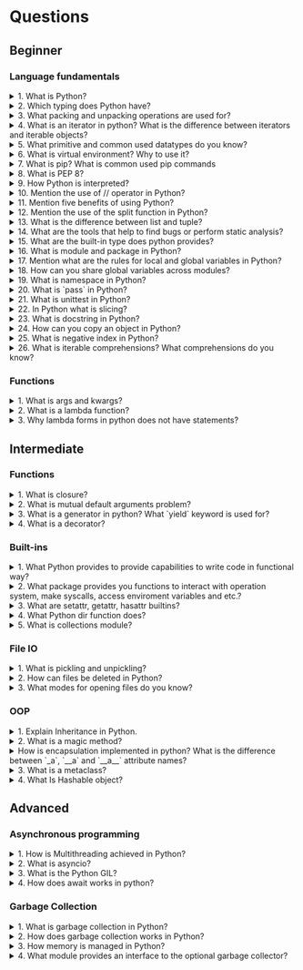 # Questions

## Beginner

### Language fundamentals

<details>
<summary>1. What is Python?</summary>

>**Answer:**
> Python is an interpreted, object-oriented, high-level programming language with dynamic semantics. Its high-level built in data structures, combined with dynamic typing and dynamic binding, make it very attractive for Rapid Application Development, as well as for use as a scripting or glue language to connect existing components together. Python's simple, easy to learn syntax emphasizes readability and therefore reduces the cost of program maintenance. Python supports modules and packages, which encourages program modularity and code reuse. The Python interpreter and the extensive standard library are available in source or binary form without charge for all major platforms, and can be freely distributed.
</details>

<details>
<summary>2. Which typing does Python have?</summary>

>**Answer:**
> Python uses duck typing and has typed objects but untyped variable names. Type constraints are not checked at compile time; rather, operations on an object may fail, signifying that the given object is not of a suitable type. Despite being dynamically typed, Python is strongly typed, forbidding operations that are not well-defined (for example, adding a number to a string) rather than silently attempting to make sense of them.
</details>


<details>
<summary>3. What packing and unpacking operations are used for?</summary>

>**Answer:**
> `*` and the `**` operators both perform two different, but complementary operations depending on where they're used. When used in a method definition, like so:
>
> ```python
> def __init__(self, *args, **kwargs):
>     pass
> ```
> They perform an operation called 'packing'. True to it's name, what this does is pack all the arguments that this method call receives into one single variable, a tuple called `args`. You can use any variable name you want, of course, but `args` seems to be the most common and Pythonic way of doing things.
>
> Once you have this 'packed' variable, you can do things with it that you would with a normal tuple. `args[0]` and `args[1]` would give you the first and second argument, respectively. If you convert the `args` tuple to a list you can also modify, delete and re-arrange items in it.
>
> So how do you pass these packed arguments to another method? Here's where unpacking comes in to play:
> ```python
> def __init__(self, *args, **kwargs):
>     # do some stuff
>     super(AwesomeClass, self).__init__(self, *args, **kwargs)
>     #                                            ^
>     #                                        LOOK HERE!
> ```
> So there's the same `*` operator again, but this time it's in the context of a method call. What it does now is explode the `args` array and call the method as if you'd typed in each variable separately.
> 
> The same principle applies to `**kwargs` too, except that in this case it applies to keyword arguments, and `kwargs` turns out to be a dict.
</details>

<details>
<summary>4. What is an iterator in python? What is the difference between iterators and iterable objects?</summary>

>**Answer:**
> An iterator is an object that contains a countable number of values.
>
> An iterator is an object that can be iterated upon, meaning that you can traverse through all the values.
>
> Technically, in Python, an iterator is an object which implements the iterator protocol, which consist of the methods `__iter__()` and `__next__()`.
>
> Lists, tuples, dictionaries, and sets are all iterable objects. They are iterable containers which you can get an iterator from.
>
> All these objects have a `__iter()__` method. To call it, you can use
> built-in `iter` function.
> This means every iterator is iterable, but not every iterable is an iterator.
> You can loop through the iterator using `for` loop or `next` function:
> ``` python
> mytuple = ("apple", "banana", "cherry")
> myit = iter(mytuple)
>
> print(next(myit))
> print(next(myit))
> print(next(myit))
> 
> for x in mytuple:
>     print(x)
> ```

</details>

<details>
<summary>5. What primitive and common used datatypes do you know?</summary>

>**Answer:**
> Primitive datatypes in Python are integers, floats, strings, booleans. Python also provides set of useful datatypes such as dicts, lists, sets, frozensets, tuples, datetimes, enums.

</details>

<details>
<summary>6. What is virtual environment? Why to use it?</summary>

> **Answer:**
> Virtual environment can be considered as a carbon copy of a base version of Python. If you’ve installed Python 3.7.3, for example, then you can create many virtual environments based off of it. When you install a package in a virtual environment, you do it in isolation from other Python environments you may have. Each virtual environment has its own copy of the python executable.

</details>

<details>
<summary>7. What is pip? What is common used pip commands</summary>

> **Answer:**
> pip is a de facto standard package-management system used to install and manage software packages written in Python. Many packages can be found in the default source for packages and their dependencies — Python Package Index (PyPI).
> Most common used commmands for pip is `pip install`, `pip uninstall`, `pip freeze`

</details>

<details>
<summary>8. What is PEP 8?</summary>

>**Answer:**
> PEP 8 is a coding convention, a set of recommendation, about how to write your Python code more readable.
</details>

<details>
<summary>9. How Python is interpreted?</summary>

>**Answer:**
> Python language is an interpreted language. Python program runs directly from the source code. It converts the source code that is written by the programmer into an intermediate language, which is again translated into machine language that has to be executed.
</details>

<details>
<summary>10. Mention the use of // operator in Python?</summary>

>**Answer:**
> It is a Floor Divisionoperator, which is used for dividing two operands with the result as quotient showing only digits before the decimal point. For instance, 10//5 = 2 and 10.0//5.0 = 2.0.
</details>

<details>
<summary>11. Mention five benefits of using Python?</summary>

>**Answer:**
> * Python comprises of a huge standard library for most Internet platforms like Email, HTML, etc.
> * Python does not require explicit memory management as the interpreter itself allocates the memory to new variables and free them automatically
> * Provide easy readability due to use of square brackets
> * Easy-to-learn for beginners
> * Having the built-in data types saves programming time and effort from declaring variables
</details>

<details>
<summary>12. Mention the use of the split function in Python?</summary>

>**Answer:**
> The use of the split function in Python is that it breaks a string into shorter strings using the defined separator. It gives a list of all words present in the string.
</details>

<details>
<summary>13. What is the difference between list and tuple?</summary>

>**Answer:**
> The difference between list and tuple is that list is mutable while tuple is not. Tuple can be hashed for e.g as a key for dictionaries.
</details>

<details>
<summary>14. What are the tools that help to find bugs or perform static analysis?</summary>

>**Answer:**
> PyChecker is a static analysis tool that detects the bugs in Python source code and warns about the style and complexity of the bug. Pylint is another tool that verifies whether the module meets the coding standard.
</details>

<details>
<summary>15. What are the built-in type does python provides?</summary>

>**Answer:**
> There are mutable and Immutable types of Pythons built in types Mutable built-in types
> * List
> * Sets
> * Dictionaries
>
> Immutable built-in types
>
> * Strings
> * Tuples
> * Numbers
</details>

<details>
<summary>16. What is module and package in Python?</summary>

>**Answer:**
> In Python, module is the way to structure program. Each Python program file is a module, which imports other modules like objects and attributes.
> The folder of Python program is a package of modules. A package can have modules or subfolders.
</details>

<details>
<summary>17. Mention what are the rules for local and global variables in Python?</summary>

>**Answer:**
> Local variables: If a variable is assigned a new value anywhere within the function's body, it's assumed to be local.
> Global variables: Those variables that are only referenced inside a function are implicitly global.
</details>


<details>
<summary>18. How can you share global variables across modules?</summary>

>**Answer:**
> To share global variables across modules within a single program, create a special module. Import the config module in all modules of your application. The module will be available as a global variable across modules.
</details>

<details>
<summary>19. What is namespace in Python?</summary>

>**Answer:**
> In Python, every name introduced has a place where it lives and can be hooked for. This is known as namespace. It is like a box where a variable name is mapped to the object placed. Whenever the variable is searched out, this box will be searched, to get corresponding object.
</details>

<details>
<summary>20. What is `pass` in Python?</summary>

>**Answer:**
> Pass means, no-operation Python statement, or in other words it is a place holder in compound statement, where there should be a blank left and nothing has to be written there.
</details>

<details>
<summary>21. What is unittest in Python?</summary>

>**Answer:**
> A unit testing framework in Python is known as unittest. It supports sharing of setups, automation testing, shutdown code for tests, aggregation of tests into collections etc.
</details>

<details>
<summary>22. In Python what is slicing?</summary>

>**Answer:**
> A mechanism to select a range of items from sequence types like list, tuple, strings etc. is known as slicing.
</details>

<details>
<summary>23. What is docstring in Python?</summary>

>**Answer:**
> A Python documentation string is known as docstring, it is a way of documenting Python functions, modules and classes.
</details>

<details>
<summary>24. How can you copy an object in Python?</summary>

>**Answer:**
> To copy an object in Python, you can try copy.copy () or copy.deepcopy() for the general case. You cannot copy all objects but most of them.
</details>

<details>
<summary>25. What is negative index in Python?</summary>

>**Answer:**
> Python sequences can be index in positive and negative numbers. For positive index, 0 is the first index, 1 is the second index and so forth. For negative index, (-1) is the last index and (-2) is the second last index and so forth.
</details>

<details>
<summary>26. What is iterable comprehensions? What comprehensions do you know?</summary>

>**Answer:**
> Comprehensions are constructs that allow sequences to be built from other sequences. Python has list, generator, dict and set comprehensions.
</details>

### Functions

<details>
<summary>1. What is args and kwargs?</summary>

> **Answer:**
> *args and **kwargs allow you to pass multiple arguments or keyword arguments to a function.
> The special syntax *args in function definitions in python is used to pass a variable number of arguments to a function. It is used to pass a non-keyworded, variable-length argument list.
> The special syntax **kwargs in function definitions in python is used to pass a keyworded, variable-length argument list. We use the name kwargs with the double star. The reason is because the double star allows us to pass through keyword arguments (and any number of them).

</details>

<details>
<summary>2. What is a lambda function?</summary>

>**Answer:**
> A lambda function is a small anonymous function.
>
> `lambda` operator can have any number of arguments, but it can have only one expression. It cannot contain any statements and it returns a function object which can be assigned to any variable.
> ```python
> add = lambda x, y : x + y 
>
> print add(2, 3) # 5
> ```

</details>

<details>
<summary>3. Why lambda forms in python does not have statements?</summary>

>**Answer:**
> A lambda form in python does not have statements as it is used to make new function object and then return them at runtime.
</details>

## Intermediate

### Functions

<details>
<summary>1. What is closure?</summary>

> **Answer:**
> A Closure is a function object that remembers values in enclosing scopes even if they are not present in memory.
> It is a record that stores a function together with an environment: a mapping associating each free variable of the function (variables that are used locally, but defined in an enclosing scope) with the value or reference to which the name was bound when the closure was created.
> A closure—unlike a plain function—allows the function to access those captured variables through the closure’s copies of their values or references, even when the function is invoked outside their scope.

</details>

<details>
<summary>2. What is mutual default arguments problem?</summary>

>**Answer:**
> Python’s default arguments are evaluated once when the function is defined, not each time the function is called. This means that if you use a mutable default argument and mutate it, you will and have mutated that object for all future calls to the function as well.
>
> What you wrote:
> ```python
> def append_to(element, to=[]):
>     to.append(element)
>     return to
> ```
> What you do: 
> ```python
> my_list = append_to(12)
> print(my_list)
> my_other_list = append_to(42)
> print(my_other_list)
> ```
> What you expect:
> ```python
> [12]
> [42]
> ```
> What you get:
> ```python
> [12]
> [12, 42]
> ```

</details>

<details>
<summary>3. What is a generator in python? What `yield` keyword is used for?</summary>

>**Answer:**
> Python generators are a simple way of creating iterators.
>
> Simply speaking, a generator is a function that returns an object (iterator) which we can iterate over (one value at a time).
> If a function contains at least one yield statement (it may contain other yield or return statements), it becomes a generator function. Both yield and return will return some value from a function.
>
> The difference is that, while a return statement terminates a function entirely, yield statement pauses the function saving all its states and later continues from there on successive calls.
> Here is how a generator function differs from a normal function.
>
> * Generator function contains one or more yield statement.
> * When called, it returns an object (iterator) but does not start execution immediately.
> * Methods like __iter__() and __next__() are implemented automatically. So we can iterate through the items using next().
> * Once the function yields, the function is paused and the control is transferred to the caller.
> * Local variables and their states are remembered between successive calls.
> * Finally, when the function terminates, StopIteration is raised automatically on further calls.
>
> ```python
> # A simple generator function
> def my_gen():
>     n = 1
>     print('This is printed first')
>     # Generator function contains yield statements
>     yield n
> 
>     n += 1
>     print('This is printed second')
>     yield n
> 
>     n += 1
>     print('This is printed at last')
>     yield n
> ```
</details>

<details>
<summary>4. What is a decorator?</summary>

>**Answer:**
> In Python, functions are the first class objects, which means that –
>
> * Functions are objects; they can be referenced to, passed to a variable and returned from other functions as well.
> * Functions can be defined inside another function and can also be passed as argument to another function.
> Decorators are very powerful and useful tool in Python since it allows programmers to modify the behavior of function or class. Decorators allow us to wrap another function in order to extend the behavior of wrapped function, without permanently modifying it.
>
> In Decorators, functions are taken as the argument into another function and then called inside the wrapper function.
> ```python
> # defining a decorator 
> def hello_decorator(func):
>     # inner1 is a Wrapper function in  
>     # which the argument is called 
>
>     # inner function can access the outer local 
>     # functions like in this case "func" 
>     def inner1():
>         print("Hello, this is before function execution")
>
>         # calling the actual function now 
>         # inside the wrapper function. 
>         func()
>
>         print("This is after function execution")
>
>     return inner1
>
> # defining a function, and decorating it
> @hello_decorator
> def function_to_be_used():
>     print("This is inside the function !!")
>
> # calling the function 
> function_to_be_used()
>
> # another way to decorate the function is simply call
> # the decorator and pass function as an argument
> # result is the same
> function_to_be_used = hello_decorator(function_to_be_used)
> ```
</details>

### Built-ins

<details>
<summary>1. What Python provides to provide capabilities to write code in functional way?</summary>

> **Answer:**
> Python provides comprehensions and functions like map, filter and reduce to facilitate function programming support.

</details>

<details>
<summary>2. What package provides you functions to interact with operation system, make syscalls, access enviroment variables and etc.?</summary>

> **Answer:**
> os - miscellaneous operating system interfaces. This module provides a portable way of using operating system dependent functionality. If you just want to read or write a file see open(), if you want to manipulate paths, see the os.path module, and if you want to read all the lines in all the files on the command line see the fileinput module. For creating temporary files and directories see the tempfile module, and for high-level file and directory handling see the shutil module.

</details>

<details>
<summary>3. What are setattr, getattr, hasattr builtins?</summary>

> **Answer:**
> These methods allow to achieve reflection in applications.Reflection is the ability of a computer program to examine and modify its own properties at runtime.
> hasattr helps us to check whether an attribute is present in an object. If the object has the given attribute, hasattr will return True. Otherwise, it will return False. Theoretically, this gives a program the ability to examine its own properties.
> getattr is used to retrieve a value from an object, if you have the attribute name as a string object. The usual way of accessing attribute values in python is obj.attribute_name.
> setattr takes 3 parameters and all 3 are required. First one is the object to which the value has to be set, the second one is the name of the attribute, and the third one is the value to set. The value need not be a string. It can be any python object.

</details>

<details>
<summary>4. What Python dir function does?</summary>

> **Answer:**
> dir() tries to return a valid list of attributes of the object it is called upon. Also, dir() function behaves rather differently with different type of objects, as it aims to produce the most relevant one, rather than the complete information.
> For Class Objects, it returns a list of names of all the valid attributes and base attributes as well.
> For Modules/Library objects, it tries to return a list of names of all the attributes, contained in that module.
> If no parameters are passed it returns a list of names in the current local scope.

</details>

<details>
<summary>5. What is collections module?</summary>

> **Answer:**
> Collections module implements specialized container datatypes providing alternatives to Python’s general purpose built-in containers, dict, list, set, and tuple. 
>
> | Data structure | Description                                                  |
> | -------------- | ------------------------------------------------------------ |
> | namedtuple()   | factory function for creating tuple subclasses with named fields |
> | deque          | list-like container with fast appends and pops on either end |
> | ChainMap       | dict-like class for creating a single view of multiple mappings |
> | Counter        | dict subclass for counting hashable objects                  |
> | OrderedDict    | dict subclass that remembers the order entries were added    |
> | defaultdict    | dict subclass that calls a factory function to supply missing values |
> | UserDict       | wrapper around dictionary objects for easier dict subclassing |
> | UserList       | wrapper around list objects for easier list subclassing      |
> | UserString     | wrapper around string objects for easier string subclassing  |

</details>

### File IO

<details>
<summary>1. What is pickling and unpickling?</summary>

>**Answer:**
> Pickle module accepts any Python object and converts it into a string representation and dumps it into a file by using dump function, this process is called pickling. While the process of retrieving original Python objects from the stored string representation is called unpickling.
</details>

<details>
<summary>2. How can files be deleted in Python?</summary>

>**Answer:**
> To delete a file in Python, you need to import the OS Module. After that, you need to use the os.remove() function.
> ```python
> import os
> os.remove("xyz.txt")
> ```
</details>

<details>
<summary>3. What modes for opening files do you know?</summary>

>**Answer:**
> **r** - Opens a file for reading only. The file pointer is placed at the beginning of the file. This is the default mode.
>
> **rb** - Opens a file for reading only in binary format. The file pointer is placed at the beginning of the file. This is the default mode.
>
> **r+** - Opens a file for both reading and writing. The file pointer will be at the beginning of the file.
>
> **rb+** - Opens a file for both reading and writing in binary format. The file pointer will be at the beginning of the file.
>
> **w** - Opens a file for writing only. Overwrites the file if the file exists. If the file does not exist, creates a new file for writing.
>
> **wb** - Opens a file for writing only in binary format. Overwrites the file if the file exists. If the file does not exist, creates a new file for writing.
>
> **w+** - Opens a file for writing only in binary format. Overwrites the file if the file exists. If the file does not exist, creates a new file for writing.
>
> **wb+** - Opens a file for both writing and reading in binary format. Overwrites the existing file if the file exists. If the file does not exist, creates a new file for reading and writing.
>
> **a** - Opens a file for appending. The file pointer is at the end of the file if the file exists. That is, the file is in the append mode. If the file does not exist, it creates a new file for writing.
>
> **ab** - Opens a file for appending in binary format. The file pointer is at the end of the file if the file exists. That is, the file is in the append mode. If the file does not exist, it creates a new file for writing.
>
> **a+** - Opens a file for both appending and reading. The file pointer is at the end of the file if the file exists. The file opens in the append mode. If the file does not exist, it creates a new file for reading and writing.
>
> **ab+** - Opens a file for both appending and reading in binary format. The file pointer is at the end of the file if the file exists. The file opens in the append mode. If the file does not exist, it creates a new file for reading and writing.
</details>

### OOP

<details>
<summary>1. Explain Inheritance in Python.</summary>

>**Answer:**
> Inheritance allows One class to gain all the members(say attributes and methods) of another class. Inheritance provides code reusability, makes it easier to create and maintain an application. The class from which we are inheriting is called super-class and the class that is inherited is called a derived / child class.
> 
> They are different types of inheritance supported by Python:
> 
> 1. Single Inheritance – where a derived class acquires the members of a single super class.
> 2. Multi-level inheritance – a derived class d1 in inherited from base class base1, and d2 are inherited from base2.
> 3. Hierarchical inheritance – from one base class you can inherit any number of child classes
> 4. Multiple inheritance – a derived class is inherited from more than one base class.

</details>

<details>
<summary>2. What is a magic method?</summary>

>**Answer:**
> Magic methods in Python are the special methods which add "magic" to your class. Magic methods are not meant to be invoked directly by you, but the invocation happens internally from the class on a certain action. For example, when you add two numbers using the `+` operator, internally, the `__add__()` method will be called.
> ```python
> num=10
> num + 5 # 15
> num.__add__(5) # 15
> ```
> Magic methods are most frequently used to define overloaded behaviours of predefined operators in Python. For instance, arithmetic operators by default operate upon numeric operands. This means that numeric objects must be used along with operators like `+`, `-`, `*`, `/`, etc. The `+` operator is also defined as a concatenation operator in string, list and tuple classes. We can say that the `+` operator is overloaded.
>
> In order to make the overloaded behaviour available in your own custom class, the corresponding magic method should be overridden. For example, in order to use the `+` operator with objects of a user-defined class, it should include the `__add__()` method.
>
> Some of magic methods include:
> * `__init__` - to get called when creating an instance of the class for intitialization
> * `__int__` - to get called by built-int int() method to convert a type to an int
> * `__repr__` - to get called by built-int repr() method to return a machine readable representation of a type
> * `__getattr__` - is called when the accessing attribute of a class that does not exist.
</details>

<details>
<summary>How is encapsulation implemented in python? What is the difference
between `_a`, `__a` and `__a__` attribute names?</summary>

>**Answer:**
> Encapsulation is the packing of data and functions operating on that data into a single component and restricting the access to some of the object’s components.
>
> Encapsulation means that the internal representation of an object is generally hidden from view outside of the object’s definition.
>
> Python follows the philosophy of we’re all adults here with respect to hiding
> attributes and methods; i.e. you should trust the other programmers who will
> use your classes. 
>
> Python doesn’t have real private methods, so one underline in the beginning of a method or attribute means you shouldn’t access this method.But this is just convention.I can still access the the variables with single underscore.
>
> Difference between underscore usage:
> * `_single_leading_underscore`: weak "internal use" indicator. E.g.
> ```python
> from M import *
> ```
> does not import objects which name starts with an underscore.
>
> * `single_trailing_underscore_`: used by convention to avoid conflicts with Python keyword, e.g.
> ```python
> Tkinter.Toplevel(master, class_='ClassName')
> ```
>
> * `__double_leading_underscore`: when naming a class attribute, invokes name mangling (inside class `FooBar`, `__boo` becomes `_FooBar__boo`).
>
> * `__double_leading_and_trailing_underscore__`: "magic" objects or attributes that live in user-controlled namespaces. E.g. `__init__`,  `__import__` or `__file__`. Never invent such names; only use them as documented.
</details>


<details>
<summary>3. What is a metaclass?</summary>

>**Answer:**
> A metaclass is the class of a class. A class defines how an instance of the class (i.e. an object) behaves while a metaclass defines how a class behaves. A class is an instance of a metaclass.
>
> While in Python you can use arbitrary callables for metaclasses, the better approach is to make it an actual class itself. `type` is the usual metaclass in Python. `type` is itself a class, and it is its own `type`. You won't be able to recreate something like `type` purely in Python, but Python cheats a little. To create your own metaclass in Python you really just want to subclass `type`.
>
> A metaclass is most commonly used as a class-factory. When you create an object by calling the class, Python creates a new class (when it executes the 'class' statement) by calling the metaclass. Combined with the normal `__init__` and `__new__` methods, metaclasses therefore allow you to do 'extra things' when creating a class, like registering the new class with some registry or replace the class with something else entirely.
>
> When the class statement is executed, Python first executes the body of the class statement as a normal block of code. The resulting namespace (a dict) holds the attributes of the class-to-be. The metaclass is determined by looking at the baseclasses of the class-to-be (metaclasses are inherited), at the `__metaclass__` attribute of the class-to-be (if any) or the `__metaclass__` global variable. The metaclass is then called with the name, bases and attributes of the class to instantiate it.
>
> However, metaclasses actually define the type of a class, not just a factory for it, so you can do much more with them. You can, for instance, define normal methods on the metaclass. These metaclass-methods are like classmethods in that they can be called on the class without an instance, but they are also not like classmethods in that they cannot be called on an instance of the class. `type.__subclasses__()` is an example of a method on the `type` metaclass. You can also define the normal 'magic' methods, like `__add__`, `__iter__` and `__getattr__`, to implement or change how the class behaves.
</details>

<details>

<summary>4. What Is Hashable object?</summary>

>**Answer:**
>
> An object is hashable if it has a hash value which never changes during its lifetime (it needs a `__hash__()` method), and can be compared to other objects (it needs an `__eq__()` method). Hashable objects which compare equal must have the same hash value.
> Hashability makes an object usable as a dictionary key and a set member, because these data structures use the hash value internally.
> Most of Python’s immutable built-in objects are hashable; mutable containers (such as lists or dictionaries) are not; immutable containers (such as tuples and frozensets) are only hashable if their elements are hashable. Objects which are instances of user-defined classes are hashable by default. They all compare unequal (except with themselves), and their hash value is derived from their id().
</details>

## Advanced

### Asynchronous programming

<details>

<summary>1. How is Multithreading achieved in Python?</summary>

>**Answer:**
>
> Python has a multi-threading package but if you want to multi-thread to speed your code up, then it’s usually not a good idea to use it.
> Python has a construct called the Global Interpreter Lock (GIL). The GIL makes sure that only one of your ‘threads’ can execute at any one time. A thread acquires the GIL, does a little work, then passes the GIL onto the next thread.
> This happens very quickly so to the human eye it may seem like your threads are executing in parallel, but they are really just taking turns using the same CPU core.
> All this GIL passing adds overhead to execution. This means that if you want to make your code run faster then using the threading package often isn’t a good idea.

</details>

<details>

<summary>2. What is asyncio?</summary>

>**Answer:**
>
> asyncio is a library to write concurrent code using the async/await syntax.
> asyncio is used as a foundation for multiple Python asynchronous frameworks that provide high-performance network and web-servers, database connection libraries, distributed task queues, etc.
> asyncio is often a perfect fit for IO-bound and high-level structured network code.

</details>

<details>
<summary>3. What is the Python GIL?</summary>

>**Answer:**
> The Python Global Interpreter Lock or GIL, in simple words, is a mutex (or a lock) that allows only one thread to hold the control of the Python interpreter.
> This means that only one thread can be in a state of execution at any point in time. The impact of the GIL isn’t visible to developers who execute single-threaded programs, but it can be a performance bottleneck in CPU-bound and multi-threaded code.
> Since the GIL allows only one thread to execute at a time even in a multi-threaded architecture with more than one CPU core, the GIL has gained a reputation as an “infamous” feature of Python.
</details>

<details>
<summary>4. How does await works in python?</summary>

>**Answer:**
> await , similar to yield from , suspends the execution of the coroutine until the awaitable it takes completes and returns the result. async function result (coroutines) is meant to be added to event-loop. Yes. await creates "bridge" between event-loop and awaited coroutine (enabling the next point).
</details>

### Garbage Collection

<details>
<summary>1. What is garbage collection in Python?</summary>

>**Answer:**
>
> Python deletes unwanted objects (built-in types or class instances) automatically to free the memory space. The process by which Python periodically frees and reclaims blocks of memory that no longer are in use is called Garbage Collection.
</details>

<details>
<summary>2. How does garbage collection works in Python?</summary>

>**Answer:**
> Python's garbage collector runs during program execution and is triggered when an object's reference count reaches zero. An object's reference count changes as the number of aliases that point to it changes.
>
> An object's reference count increases when it is assigned a new name or placed in a container (list, tuple, or dictionary). The object's reference count decreases when it's deleted with del, its reference is reassigned, or its reference goes out of scope. When an object's reference count reaches zero, Python collects it automatically.
</details>

<details>
<summary>3. How memory is managed in Python?</summary>

>**Answer:**
> Python memory is managed by Python private heap space. All Python objects and data structures are located in a private heap. The programmer does not have an access to this private heap and interpreter takes care of this Python private heap.
> The allocation of Python heap space for Python objects is done by Python memory manager. The core API gives access to some tools for the programmer to code.
> Python also have an inbuilt garbage collector, which recycle all the unused memory and frees the memory and makes it available to the heap space.
</details>


<details>
<summary>4. What module provides an interface to the optional garbage collector?</summary>

>**Answer:**
> gc
</details>
